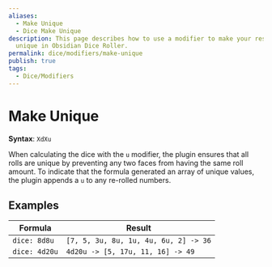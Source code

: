 ```yaml
---
aliases:
  - Make Unique
  - Dice Make Unique
description: This page describes how to use a modifier to make your results
  unique in Obsidian Dice Roller.
permalink: dice/modifiers/make-unique
publish: true
tags:
  - Dice/Modifiers
---
```


# Make Unique

**Syntax**: `XdXu`

When calculating the dice with the `u` modifier, the plugin ensures that all rolls are unique by preventing any two faces from having the same roll amount. To indicate that the formula generated an array of unique values, the plugin appends a `u` to any re-rolled numbers.

## Examples

| Formula      | Result                                |
| ------------ | ------------------------------------- |
| `dice: 8d8u` | `[7, 5, 3u, 8u, 1u, 4u, 6u, 2] -> 36` |
| `dice: 4d20u` | `4d20u -> [5, 17u, 11, 16] -> 49`                                      |


